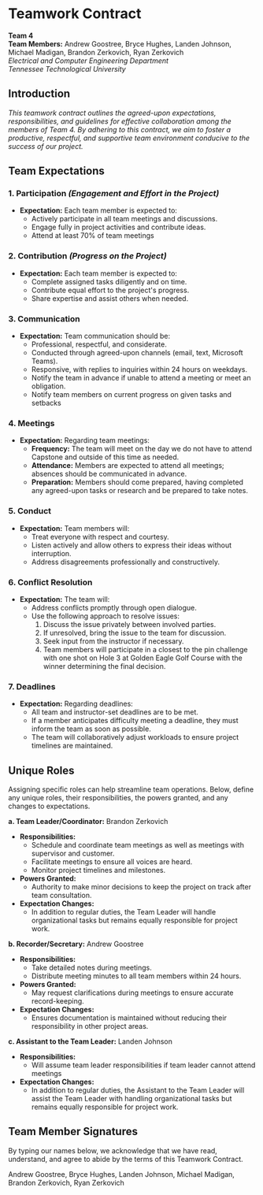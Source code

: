 # **Teamwork Contract**

**Team 4**  
**Team Members:** Andrew Goostree, Bryce Hughes, Landen Johnson, Michael Madigan, Brandon Zerkovich, Ryan Zerkovich  
*Electrical and Computer Engineering Department*  
*Tennessee Technological University*

## **Introduction**

*This teamwork contract outlines the agreed-upon expectations, responsibilities, and guidelines for effective collaboration among the members of Team 4. By adhering to this contract, we aim to foster a productive, respectful, and supportive team environment conducive to the success of our project.*


## **Team Expectations**

### **1. Participation** *(Engagement and Effort in the Project)*

- **Expectation:** Each team member is expected to:
  - Actively participate in all team meetings and discussions.
  - Engage fully in project activities and contribute ideas.
  - Attend at least 70% of team meetings

### **2. Contribution** *(Progress on the Project)*

- **Expectation:** Each team member is expected to:
  - Complete assigned tasks diligently and on time.
  - Contribute equal effort to the project's progress.
  - Share expertise and assist others when needed.

### **3. Communication**

- **Expectation:** Team communication should be:
  - Professional, respectful, and considerate.
  - Conducted through agreed-upon channels (email, text, Microsoft Teams).
  - Responsive, with replies to inquiries within 24 hours on weekdays.
  - Notify the team in advance if unable to attend a meeting or meet an obligation.
  - Notify team members on current progress on given tasks and setbacks

### **4. Meetings**

- **Expectation:** Regarding team meetings:
  - **Frequency:** The team will meet on the day we do not have to attend Capstone and outside of this time as needed.
  - **Attendance:** Members are expected to attend all meetings; absences should be communicated in advance.
  - **Preparation:** Members should come prepared, having completed any agreed-upon tasks or research and be prepared to take notes.

### **5. Conduct**

- **Expectation:** Team members will:
  - Treat everyone with respect and courtesy.
  - Listen actively and allow others to express their ideas without interruption.
  - Address disagreements professionally and constructively.

### **6. Conflict Resolution**

- **Expectation:** The team will:
  - Address conflicts promptly through open dialogue.
  - Use the following approach to resolve issues:
    1. Discuss the issue privately between involved parties.
    2. If unresolved, bring the issue to the team for discussion.
    3. Seek input from the instructor if necessary.
    4. Team members will participate in a closest to the pin challenge with one shot on Hole 3 at Golden Eagle Golf Course with the winner determining the                final decision. 

### **7. Deadlines**

- **Expectation:** Regarding deadlines:
  - All team and instructor-set deadlines are to be met.
  - If a member anticipates difficulty meeting a deadline, they must inform the team as soon as possible.
  - The team will collaboratively adjust workloads to ensure project timelines are maintained.


## **Unique Roles**

Assigning specific roles can help streamline team operations. Below, define any unique roles, their responsibilities, the powers granted, and any changes to expectations.

**a. Team Leader/Coordinator:** Brandon Zerkovich

- **Responsibilities:**
  - Schedule and coordinate team meetings as well as meetings with supervisor and customer.
  - Facilitate meetings to ensure all voices are heard.
  - Monitor project timelines and milestones.
- **Powers Granted:**
  - Authority to make minor decisions to keep the project on track after team consultation.
- **Expectation Changes:**
  - In addition to regular duties, the Team Leader will handle organizational tasks but remains equally responsible for project work.

**b. Recorder/Secretary:** Andrew Goostree

- **Responsibilities:**
  - Take detailed notes during meetings.
  - Distribute meeting minutes to all team members within 24 hours.
- **Powers Granted:**
  - May request clarifications during meetings to ensure accurate record-keeping.
- **Expectation Changes:**
  - Ensures documentation is maintained without reducing their responsibility in other project areas.

**c. Assistant to the Team Leader:** Landen Johnson

- **Responsibilities:**
  - Will assume team leader responsibilities if team leader cannot attend meetings
- **Expectation Changes:**
  -   In addition to regular duties, the Assistant to the Team Leader will assist the Team Leader with handling organizational tasks but remains equally responsible for project work.


## **Team Member Signatures**

By typing our names below, we acknowledge that we have read, understand, and agree to abide by the terms of this Teamwork Contract.

Andrew Goostree, Bryce Hughes, Landen Johnson, Michael Madigan, Brandon Zerkovich, Ryan Zerkovich
